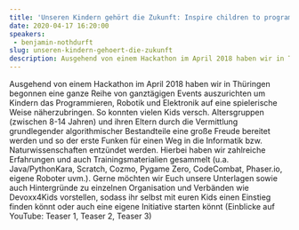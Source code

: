 ```yaml
---
title: 'Unseren Kindern gehört die Zukunft: Inspire children to programming, robotics & engineering!'
date: 2020-04-17 16:20:00
speakers:
 - benjamin-nothdurft
slug: unseren-kindern-gehoert-die-zukunft
description: Ausgehend von einem Hackathon im April 2018 haben wir in Thüringen begonnen eine ganze Reihe von ganztägigen Events auszurichten um Kindern das Programmieren, Robotik und Elektronik auf eine spielerische Weise näherzubringen. 
---
```

Ausgehend von einem Hackathon im April 2018 haben wir in Thüringen begonnen eine ganze Reihe von ganztägigen Events auszurichten um Kindern das Programmieren, Robotik und Elektronik auf eine spielerische Weise näherzubringen. So konnten vielen Kids versch. Altersgruppen (zwischen 8-14 Jahren) und ihren Eltern durch die Vermittlung grundlegender algorithmischer Bestandteile eine große Freude bereitet werden und so der erste Funken für einen Weg in die Informatik bzw. Naturwissenschaften entzündet werden. Hierbei haben wir zahlreiche Erfahrungen und auch Trainingsmaterialien gesammelt (u.a. Java/PythonKara, Scratch, Cozmo, Pygame Zero, CodeCombat, Phaser.io, eigene Roboter uvm.). Gerne möchten wir Euch unsere Unterlagen sowie auch Hintergründe zu einzelnen Organisation und Verbänden wie Devoxx4Kids vorstellen, sodass ihr selbst mit euren Kids einen Einstieg finden könnt oder auch eine eigene Initiative starten könnt (Einblicke auf YouTube:  Teaser 1, Teaser 2, Teaser 3)